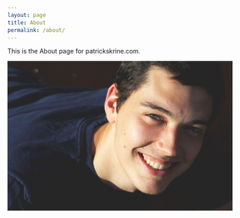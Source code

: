 ```yaml
---
layout: page
title: About
permalink: /about/
---
```


This is the About page for patrickskrine.com.

![Patrick Skrine Headshot](/assets/images/patrick3col.jpg)
